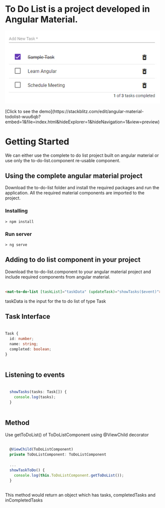 # To Do List is a project developed in Angular Material.
<p align="center">
    <img  alt="To-Do-List" src="img/todolist.png" class="img-responsive">
</p>
[Click to see the demo](https://stackblitz.com/edit/angular-material-todolist-wuu6qb?embed=1&file=index.html&hideExplorer=1&hideNavigation=1&view=preview)

# Getting Started
We can either use the complete to do list project built on angular material or use only the to-do-list.component re-usable component.

## Using the complete angular material project
Download the to-do-list folder and install the required packages and run the application. All the required material components are imported to the project.

### Installing

```
> npm install
```

### Run server

```
> ng serve
```

## Adding to do list component in your project
 Download the to-do-list.component to your angular material project and include required components from angular material.

```html

<mat-to-do-list [taskList]="taskData" (updateTask)="showTasks($event)"></mat-to-do-list>

```
taskData is the input for the to do list of type Task

## Task Interface
```typescript

Task {
  id: number;
  name: string;
  completed: boolean;
}
  
```

## Listening to events
```typescript

  showTasks(tasks: Task[]) {
    console.log(tasks);
  }
  
```
## Method
Use getToDoList() of ToDoListComponent using @ViewChild decorator

```typescript

  @ViewChild(ToDoListComponent)
  private ToDoListComponent: ToDoListComponent
  
  ...
  showTaskToDo() {
    console.log(this.ToDoListComponent.getToDoList());
  }
    
```
This method would return an object which has tasks, completedTasks and inCompletedTasks
